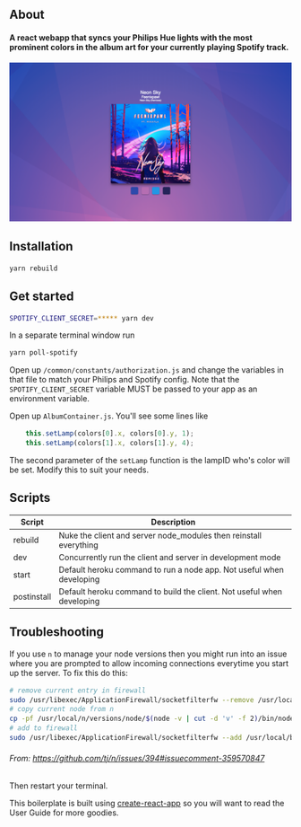 
## About
#### A react webapp that syncs your Philips Hue lights with the most prominent colors in the album art for your currently playing Spotify track.

<img src="example-screenshot.png" alt="example-screenshot">

## Installation

```bash
yarn rebuild
```

## Get started

```bash
SPOTIFY_CLIENT_SECRET=***** yarn dev
```

In a separate terminal window run
```bash
yarn poll-spotify
```

Open up `/common/constants/authorization.js` and change the variables in that file to match your Philips and Spotify config. Note that the `SPOTIFY_CLIENT_SECRET` variable MUST be passed to your app as an environment variable.

Open up `AlbumContainer.js`. You'll see some lines like

```javascript
    this.setLamp(colors[0].x, colors[0].y, 1);
    this.setLamp(colors[1].x, colors[1].y, 4);
```

The second parameter of the `setLamp` function is the lampID who's color will be set. Modify this to suit your needs.

## Scripts
| Script | Description |
|---|---|
| rebuild | Nuke the client and server node_modules then reinstall everything |
| dev | Concurrently run the client and server in development mode |
| start | Default heroku command to run a node app. Not useful when developing |
| postinstall | Default heroku command to build the client. Not useful when developing |

## Troubleshooting
If you use `n` to manage your node versions then you might run into an issue where you are prompted to allow incoming connections everytime you start up the server. To fix this do this:
```bash
# remove current entry in firewall
sudo /usr/libexec/ApplicationFirewall/socketfilterfw --remove /usr/local/bin/node && \
# copy current node from n
cp -pf /usr/local/n/versions/node/$(node -v | cut -d 'v' -f 2)/bin/node /usr/local/bin && \
# add to firewall
sudo /usr/libexec/ApplicationFirewall/socketfilterfw --add /usr/local/bin/node
```
###### From: https://github.com/tj/n/issues/394#issuecomment-359570847

Then restart your terminal.

This boilerplate is built using [create-react-app](https://github.com/facebookincubator/create-react-app) so you will want to read the User Guide for more goodies.

